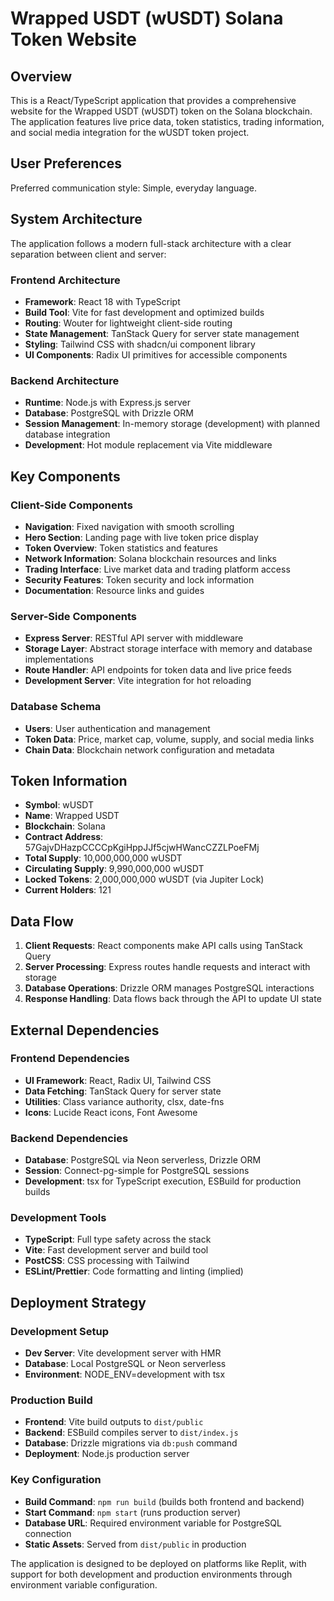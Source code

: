# Wrapped USDT (wUSDT) Solana Token Website

## Overview

This is a React/TypeScript application that provides a comprehensive website for the Wrapped USDT (wUSDT) token on the Solana blockchain. The application features live price data, token statistics, trading information, and social media integration for the wUSDT token project.

## User Preferences

Preferred communication style: Simple, everyday language.

## System Architecture

The application follows a modern full-stack architecture with a clear separation between client and server:

### Frontend Architecture
- **Framework**: React 18 with TypeScript
- **Build Tool**: Vite for fast development and optimized builds
- **Routing**: Wouter for lightweight client-side routing
- **State Management**: TanStack Query for server state management
- **Styling**: Tailwind CSS with shadcn/ui component library
- **UI Components**: Radix UI primitives for accessible components

### Backend Architecture
- **Runtime**: Node.js with Express.js server
- **Database**: PostgreSQL with Drizzle ORM
- **Session Management**: In-memory storage (development) with planned database integration
- **Development**: Hot module replacement via Vite middleware

## Key Components

### Client-Side Components
- **Navigation**: Fixed navigation with smooth scrolling
- **Hero Section**: Landing page with live token price display
- **Token Overview**: Token statistics and features
- **Network Information**: Solana blockchain resources and links
- **Trading Interface**: Live market data and trading platform access
- **Security Features**: Token security and lock information
- **Documentation**: Resource links and guides

### Server-Side Components
- **Express Server**: RESTful API server with middleware
- **Storage Layer**: Abstract storage interface with memory and database implementations
- **Route Handler**: API endpoints for token data and live price feeds
- **Development Server**: Vite integration for hot reloading

### Database Schema
- **Users**: User authentication and management
- **Token Data**: Price, market cap, volume, supply, and social media links
- **Chain Data**: Blockchain network configuration and metadata

## Token Information
- **Symbol**: wUSDT
- **Name**: Wrapped USDT
- **Blockchain**: Solana
- **Contract Address**: 57GajvDHazpCCCCpKgiHppJJf5cjwHWancCZZLPoeFMj
- **Total Supply**: 10,000,000,000 wUSDT
- **Circulating Supply**: 9,990,000,000 wUSDT
- **Locked Tokens**: 2,000,000,000 wUSDT (via Jupiter Lock)
- **Current Holders**: 121

## Data Flow

1. **Client Requests**: React components make API calls using TanStack Query
2. **Server Processing**: Express routes handle requests and interact with storage
3. **Database Operations**: Drizzle ORM manages PostgreSQL interactions
4. **Response Handling**: Data flows back through the API to update UI state

## External Dependencies

### Frontend Dependencies
- **UI Framework**: React, Radix UI, Tailwind CSS
- **Data Fetching**: TanStack Query for server state
- **Utilities**: Class variance authority, clsx, date-fns
- **Icons**: Lucide React icons, Font Awesome

### Backend Dependencies
- **Database**: PostgreSQL via Neon serverless, Drizzle ORM
- **Session**: Connect-pg-simple for PostgreSQL sessions
- **Development**: tsx for TypeScript execution, ESBuild for production builds

### Development Tools
- **TypeScript**: Full type safety across the stack
- **Vite**: Fast development server and build tool
- **PostCSS**: CSS processing with Tailwind
- **ESLint/Prettier**: Code formatting and linting (implied)

## Deployment Strategy

### Development Setup
- **Dev Server**: Vite development server with HMR
- **Database**: Local PostgreSQL or Neon serverless
- **Environment**: NODE_ENV=development with tsx

### Production Build
- **Frontend**: Vite build outputs to `dist/public`
- **Backend**: ESBuild compiles server to `dist/index.js`
- **Database**: Drizzle migrations via `db:push` command
- **Deployment**: Node.js production server

### Key Configuration
- **Build Command**: `npm run build` (builds both frontend and backend)
- **Start Command**: `npm start` (runs production server)
- **Database URL**: Required environment variable for PostgreSQL connection
- **Static Assets**: Served from `dist/public` in production

The application is designed to be deployed on platforms like Replit, with support for both development and production environments through environment variable configuration.